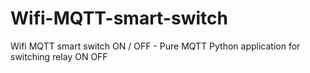 # Wifi-MQTT-smart-switch
Wifi MQTT smart switch ON / OFF - Pure MQTT Python application for switching relay ON OFF 
